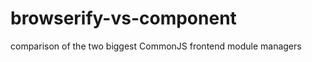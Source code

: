 browserify-vs-component
=======================

comparison of the two biggest CommonJS frontend module managers